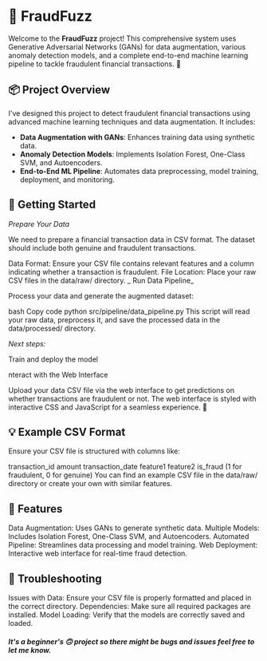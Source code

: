 # 🚀 FraudFuzz

Welcome to the **FraudFuzz** project! This comprehensive system uses Generative Adversarial Networks (GANs) for data augmentation, various anomaly detection models, and a complete end-to-end machine learning pipeline to tackle fraudulent financial transactions. 🎯

## 📦 Project Overview

I've designed this project to detect fraudulent financial transactions using advanced machine learning techniques and data augmentation. It includes:

- **Data Augmentation with GANs**: Enhances training data using synthetic data.
- **Anomaly Detection Models**: Implements Isolation Forest, One-Class SVM, and Autoencoders.
- **End-to-End ML Pipeline**: Automates data preprocessing, model training, deployment, and monitoring.

## 🚀 Getting Started

_Prepare Your Data_

We need to prepare a financial transaction data in CSV format. The dataset should include both genuine and fraudulent transactions.

Data Format: Ensure your CSV file contains relevant features and a column indicating whether a transaction is fraudulent.
File Location: Place your raw CSV files in the data/raw/ directory.
_
Run Data Pipeline_

Process your data and generate the augmented dataset:

bash
Copy code
python src/pipeline/data_pipeline.py
This script will read your raw data, preprocess it, and save the processed data in the data/processed/ directory.

_Next steps:_

Train and deploy the model

nteract with the Web Interface

Upload your data CSV file via the web interface to get predictions on whether transactions are fraudulent or not. The web interface is styled with interactive CSS and JavaScript for a seamless experience. 🎨

## 💡 Example CSV Format
Ensure your CSV file is structured with columns like:

transaction_id
amount
transaction_date
feature1
feature2
is_fraud (1 for fraudulent, 0 for genuine)
You can find an example CSV file in the data/raw/ directory or create your own with similar features.

## 🌟 Features
Data Augmentation: Uses GANs to generate synthetic data.
Multiple Models: Includes Isolation Forest, One-Class SVM, and Autoencoders.
Automated Pipeline: Streamlines data processing and model training.
Web Deployment: Interactive web interface for real-time fraud detection.

## 🤔 Troubleshooting
Issues with Data: Ensure your CSV file is properly formatted and placed in the correct directory.
Dependencies: Make sure all required packages are installed.
Model Loading: Verify that the models are correctly saved and loaded.

##### It's a beginner's 🙃 project so there might be bugs and issues feel free to let me know.
